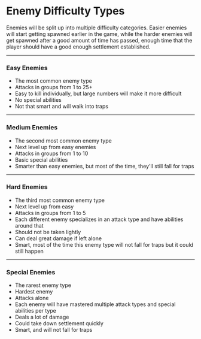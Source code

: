 # Enemy Difficulty Types

Enemies will be split up into multiple difficulty categories. Easier enemies will start getting spawned earlier in the game, while the harder enemies will get spawned after a good amount of time has passed, enough time that the player should have a good enough settlement established.

---

### Easy Enemies

- The most common enemy type
- Attacks in groups from 1 to 25+
- Easy to kill individually, but large numbers will make it more difficult
- No special abilities
- Not that smart and will walk into traps

---

### Medium Enemies

- The second most common enemy type
- Next level up from easy enemies
- Attacks in groups from 1 to 10
- Basic special abilities
- Smarter than easy enemies, but most of the time, they'll still fall for traps

---

### Hard Enemies

- The third most common enemy type
- Next level up from easy
- Attacks in groups from 1 to 5
- Each different enemy specializes in an attack type and have abilities around that
- Should not be taken lightly
- Can deal great damage if left alone
- Smart, most of the time this enemy type will not fall for traps but it could still happen

---

### Special Enemies

- The rarest enemy type
- Hardest enemy
- Attacks alone
- Each enemy will have mastered multiple attack types and special abilities per type
- Deals a lot of damage
- Could take down settlement quickly
- Smart, and will not fall for traps